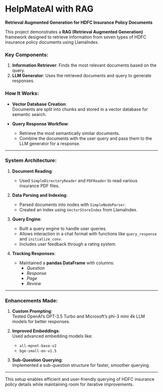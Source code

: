 
# HelpMateAI with RAG  
**Retrieval Augmented Generation for HDFC Insurance Policy Documents**  

This project demonstrates a **RAG (Retrieval Augmented Generation)** framework designed to retrieve information from seven types of HDFC insurance policy documents using LlamaIndex.  

### Key Components:
1. **Information Retriever**: Finds the most relevant documents based on the query.  
2. **LLM Generator**: Uses the retrieved documents and query to generate responses.  

### How It Works:
- **Vector Database Creation**:  
   Documents are split into chunks and stored in a vector database for semantic search.  

- **Query Response Workflow**:  
   - Retrieve the most semantically similar documents.  
   - Combine the documents with the user query and pass them to the LLM generator for a response.  

---

### System Architecture:
1. **Document Reading**:  
   - Used `SimpleDirectoryReader` and `PDFReader` to read various insurance PDF files.  

2. **Data Parsing and Indexing**:  
   - Parsed documents into nodes with `SimpleNodeParser`.  
   - Created an index using `VectorStoreIndex` from LlamaIndex.  

3. **Query Engine**:  
   - Built a query engine to handle user queries.  
   - Allows interaction in a chat format with functions like `query_response` and `initialize_conv`.  
   - Includes user feedback through a rating system.  

4. **Tracking Responses**:  
   - Maintained a **pandas DataFrame** with columns:  
     - *Question*  
     - *Response*  
     - *Page*  
     - *Review*  

---

### Enhancements Made:
1. **Custom Prompting**:  
   Tested OpenAI’s GPT-3.5 Turbo and Microsoft’s phi-3 mini 4k LLM models for better responses.  

2. **Improved Embeddings**:  
   Used advanced embedding models like:  
   - `all-mpnet-base-v2`  
   - `bge-small-en-v1.5`  

3. **Sub-Question Querying**:  
   Implemented a sub-question structure for faster, smoother querying.  

--- 

This setup enables efficient and user-friendly querying of HDFC insurance policy details while maintaining room for iterative improvements.  
